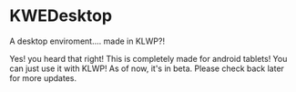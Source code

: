 # KWEDesktop
A desktop enviroment.... made in KLWP?!

Yes! you heard that right! This is completely made for android tablets! You can just use it with KLWP! As of now, it's in beta. Please check back later for more updates.
